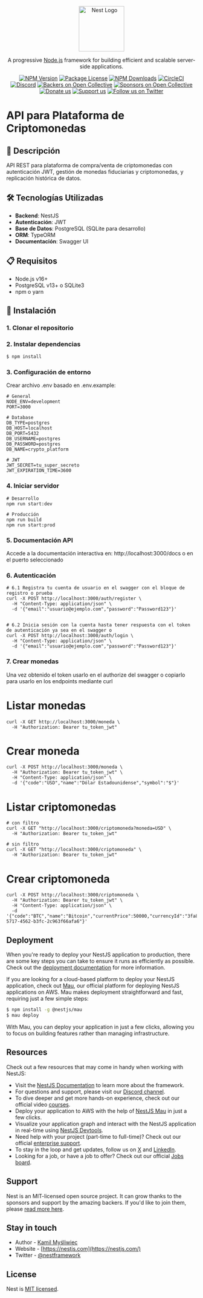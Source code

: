 <p align="center">
  <a href="http://nestjs.com/" target="blank"><img src="https://nestjs.com/img/logo-small.svg" width="120" alt="Nest Logo" /></a>
</p>

[circleci-image]: https://img.shields.io/circleci/build/github/nestjs/nest/master?token=abc123def456
[circleci-url]: https://circleci.com/gh/nestjs/nest

  <p align="center">A progressive <a href="http://nodejs.org" target="_blank">Node.js</a> framework for building efficient and scalable server-side applications.</p>
    <p align="center">
<a href="https://www.npmjs.com/~nestjscore" target="_blank"><img src="https://img.shields.io/npm/v/@nestjs/core.svg" alt="NPM Version" /></a>
<a href="https://www.npmjs.com/~nestjscore" target="_blank"><img src="https://img.shields.io/npm/l/@nestjs/core.svg" alt="Package License" /></a>
<a href="https://www.npmjs.com/~nestjscore" target="_blank"><img src="https://img.shields.io/npm/dm/@nestjs/common.svg" alt="NPM Downloads" /></a>
<a href="https://circleci.com/gh/nestjs/nest" target="_blank"><img src="https://img.shields.io/circleci/build/github/nestjs/nest/master" alt="CircleCI" /></a>
<a href="https://discord.gg/G7Qnnhy" target="_blank"><img src="https://img.shields.io/badge/discord-online-brightgreen.svg" alt="Discord"/></a>
<a href="https://opencollective.com/nest#backer" target="_blank"><img src="https://opencollective.com/nest/backers/badge.svg" alt="Backers on Open Collective" /></a>
<a href="https://opencollective.com/nest#sponsor" target="_blank"><img src="https://opencollective.com/nest/sponsors/badge.svg" alt="Sponsors on Open Collective" /></a>
  <a href="https://paypal.me/kamilmysliwiec" target="_blank"><img src="https://img.shields.io/badge/Donate-PayPal-ff3f59.svg" alt="Donate us"/></a>
    <a href="https://opencollective.com/nest#sponsor"  target="_blank"><img src="https://img.shields.io/badge/Support%20us-Open%20Collective-41B883.svg" alt="Support us"></a>
  <a href="https://twitter.com/nestframework" target="_blank"><img src="https://img.shields.io/twitter/follow/nestframework.svg?style=social&label=Follow" alt="Follow us on Twitter"></a>
</p>
  <!--[![Backers on Open Collective](https://opencollective.com/nest/backers/badge.svg)](https://opencollective.com/nest#backer)
  [![Sponsors on Open Collective](https://opencollective.com/nest/sponsors/badge.svg)](https://opencollective.com/nest#sponsor)-->

# API para Plataforma de Criptomonedas

## 📝 Descripción
API REST para plataforma de compra/venta de criptomonedas con autenticación JWT, gestión de monedas fiduciarias y criptomonedas, y replicación histórica de datos.

## 🛠 Tecnologías Utilizadas
- **Backend**: NestJS
- **Autenticación**: JWT
- **Base de Datos**: PostgreSQL (SQLite para desarrollo)
- **ORM**: TypeORM
- **Documentación**: Swagger UI

## 📋 Requisitos
- Node.js v16+
- PostgreSQL v13+ o SQLite3
- npm o yarn

## 🚀 Instalación


### 1. Clonar el repositorio


### 2. Instalar dependencias
```bash
$ npm install
```

### 3. Configuración de entorno
Crear archivo .env basado en .env.example:
```
# General
NODE_ENV=development
PORT=3000

# Database
DB_TYPE=postgres
DB_HOST=localhost
DB_PORT=5432
DB_USERNAME=postgres
DB_PASSWORD=postgres
DB_NAME=crypto_platform

# JWT
JWT_SECRET=tu_super_secreto
JWT_EXPIRATION_TIME=3600
```

### 4. Iniciar servidor
```
# Desarrollo
npm run start:dev

# Producción
npm run build
npm run start:prod
```

### 5. Documentación API
Accede a la documentación interactiva en:
http://localhost:3000/docs 
o en el puerto seleccionado

### 6. Autenticación
```
# 6.1 Registra tu cuenta de usuario en el swagger con el bloque de registro o prueba
curl -X POST http://localhost:3000/auth/register \
  -H "Content-Type: application/json" \
  -d '{"email":"usuario@ejemplo.com","password":"Password123"}'


# 6.2 Inicia sesión con la cuenta hasta tener respuesta con el token de autenticación ya sea en el swagger o
curl -X POST http://localhost:3000/auth/login \
  -H "Content-Type: application/json" \
  -d '{"email":"usuario@ejemplo.com","password":"Password123"}'
```

### 7. Crear monedas
Una vez obtenido el token usarlo en el authorize del swagger o copiarlo para usarlo en los endpoints mediante curl

# Listar monedas
```
curl -X GET http://localhost:3000/moneda \
  -H "Authorization: Bearer tu_token_jwt"
```

# Crear moneda
```
curl -X POST http://localhost:3000/moneda \
  -H "Authorization: Bearer tu_token_jwt" \
  -H "Content-Type: application/json" \
  -d '{"code":"USD","name":"Dólar Estadounidense","symbol":"$"}'
```

# Listar criptomonedas
```
# con filtro
curl -X GET "http://localhost:3000/criptomoneda?moneda=USD" \
  -H "Authorization: Bearer tu_token_jwt"

# sin filtro
curl -X GET "http://localhost:3000/criptomoneda" \
  -H "Authorization: Bearer tu_token_jwt"
```

# Crear criptomoneda
```
curl -X POST http://localhost:3000/criptomoneda \
  -H "Authorization: Bearer tu_token_jwt" \
  -H "Content-Type: application/json" \
  -d '{"code":"BTC","name":"Bitcoin","currentPrice":50000,"currencyId":"3fa85f64-5717-4562-b3fc-2c963f66afa6"}'
```

## Deployment

When you're ready to deploy your NestJS application to production, there are some key steps you can take to ensure it runs as efficiently as possible. Check out the [deployment documentation](https://docs.nestjs.com/deployment) for more information.

If you are looking for a cloud-based platform to deploy your NestJS application, check out [Mau](https://mau.nestjs.com), our official platform for deploying NestJS applications on AWS. Mau makes deployment straightforward and fast, requiring just a few simple steps:

```bash
$ npm install -g @nestjs/mau
$ mau deploy
```

With Mau, you can deploy your application in just a few clicks, allowing you to focus on building features rather than managing infrastructure.

## Resources

Check out a few resources that may come in handy when working with NestJS:

- Visit the [NestJS Documentation](https://docs.nestjs.com) to learn more about the framework.
- For questions and support, please visit our [Discord channel](https://discord.gg/G7Qnnhy).
- To dive deeper and get more hands-on experience, check out our official video [courses](https://courses.nestjs.com/).
- Deploy your application to AWS with the help of [NestJS Mau](https://mau.nestjs.com) in just a few clicks.
- Visualize your application graph and interact with the NestJS application in real-time using [NestJS Devtools](https://devtools.nestjs.com).
- Need help with your project (part-time to full-time)? Check out our official [enterprise support](https://enterprise.nestjs.com).
- To stay in the loop and get updates, follow us on [X](https://x.com/nestframework) and [LinkedIn](https://linkedin.com/company/nestjs).
- Looking for a job, or have a job to offer? Check out our official [Jobs board](https://jobs.nestjs.com).

## Support

Nest is an MIT-licensed open source project. It can grow thanks to the sponsors and support by the amazing backers. If you'd like to join them, please [read more here](https://docs.nestjs.com/support).

## Stay in touch

- Author - [Kamil Myśliwiec](https://twitter.com/kammysliwiec)
- Website - [https://nestjs.com](https://nestjs.com/)
- Twitter - [@nestframework](https://twitter.com/nestframework)

## License

Nest is [MIT licensed](https://github.com/nestjs/nest/blob/master/LICENSE).
